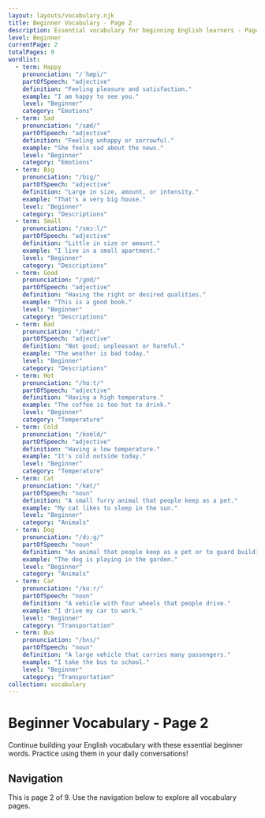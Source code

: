 ```yaml
---
layout: layouts/vocabulary.njk
title: Beginner Vocabulary - Page 2
description: Essential vocabulary for beginning English learners - Page 2 of 9
level: Beginner
currentPage: 2
totalPages: 9
wordlist: 
  - term: Happy
    pronunciation: "/ˈhæpi/"
    partOfSpeech: "adjective"
    definition: "Feeling pleasure and satisfaction."
    example: "I am happy to see you."
    level: "Beginner"
    category: "Emotions"
  - term: Sad
    pronunciation: "/sæd/"
    partOfSpeech: "adjective"
    definition: "Feeling unhappy or sorrowful."
    example: "She feels sad about the news."
    level: "Beginner"
    category: "Emotions"
  - term: Big
    pronunciation: "/bɪɡ/"
    partOfSpeech: "adjective"
    definition: "Large in size, amount, or intensity."
    example: "That's a very big house."
    level: "Beginner"
    category: "Descriptions"
  - term: Small
    pronunciation: "/smɔːl/"
    partOfSpeech: "adjective"
    definition: "Little in size or amount."
    example: "I live in a small apartment."
    level: "Beginner"
    category: "Descriptions"
  - term: Good
    pronunciation: "/ɡʊd/"
    partOfSpeech: "adjective"
    definition: "Having the right or desired qualities."
    example: "This is a good book."
    level: "Beginner"
    category: "Descriptions"
  - term: Bad
    pronunciation: "/bæd/"
    partOfSpeech: "adjective"
    definition: "Not good; unpleasant or harmful."
    example: "The weather is bad today."
    level: "Beginner"
    category: "Descriptions"
  - term: Hot
    pronunciation: "/hɑːt/"
    partOfSpeech: "adjective"
    definition: "Having a high temperature."
    example: "The coffee is too hot to drink."
    level: "Beginner"
    category: "Temperature"
  - term: Cold
    pronunciation: "/koʊld/"
    partOfSpeech: "adjective"
    definition: "Having a low temperature."
    example: "It's cold outside today."
    level: "Beginner"
    category: "Temperature"
  - term: Cat
    pronunciation: "/kæt/"
    partOfSpeech: "noun"
    definition: "A small furry animal that people keep as a pet."
    example: "My cat likes to sleep in the sun."
    level: "Beginner"
    category: "Animals"
  - term: Dog
    pronunciation: "/dɔːɡ/"
    partOfSpeech: "noun"
    definition: "An animal that people keep as a pet or to guard buildings."
    example: "The dog is playing in the garden."
    level: "Beginner"
    category: "Animals"
  - term: Car
    pronunciation: "/kɑːr/"
    partOfSpeech: "noun"
    definition: "A vehicle with four wheels that people drive."
    example: "I drive my car to work."
    level: "Beginner"
    category: "Transportation"
  - term: Bus
    pronunciation: "/bʌs/"
    partOfSpeech: "noun"
    definition: "A large vehicle that carries many passengers."
    example: "I take the bus to school."
    level: "Beginner"
    category: "Transportation"
collection: vocabulary
---
```


# Beginner Vocabulary - Page 2

Continue building your English vocabulary with these essential beginner words. Practice using them in your daily conversations!

## Navigation
This is page 2 of 9. Use the navigation below to explore all vocabulary pages.